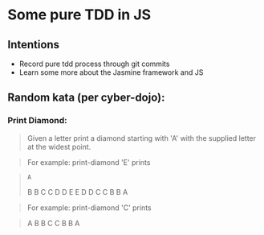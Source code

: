 # Some pure TDD in JS

## Intentions
 - Record pure tdd process through git commits
 - Learn some more about the Jasmine framework and JS

## Random kata (per cyber-dojo):
### Print Diamond:
> Given a letter print a diamond starting with 'A'
> with the supplied letter at the widest point.

> For example: print-diamond 'E' prints

>     A
>    B B
>   C   C
>  D     D
> E       E
>  D     D
>   C   C
>    B B
>     A

> For example: print-diamond 'C' prints

>   A
>  B B
> C   C
>  B B
>   A
